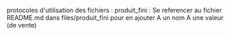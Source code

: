 protocoles d'utilisation des fichiers :
	produit_fini :
		Se referencer au fichier README.md dans files/produit_fini pour en ajouter
		A un nom
		A une valeur (de vente)
	
		
